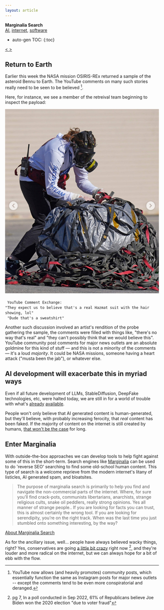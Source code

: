 ```yaml
---
layout: article
---
```

<div class="tags" markdown="1">

**Marginalia Search** <br> [AI](/articles/tags/ai), [internet](/articles/tags/internet), [software](/articles/tags/software)

</div>

* auto-gen TOC:
{:toc}

<a class="prev" href="/articles/2024/xpev"> < </a>
<a class="next" href="/articles/2024/useyt"> > </a>

## Return to Earth
Earlier this week the NASA mission OSIRIS-REx returned a sample of the asteroid Bennu to Earth. The YouTube
comments on many such stories really need to be seen to be believed [^1].

Here, for instance, we see a member of the retreival team beginning to inspect the payload:

<div class="pic">      
<a class="contain" href='/img/marg.jpg' target='_blank'><img src='/img/marg.jpg' border='0' alt='IMG-1844'></a>
</div>
<br>
<code style="font-style: italic font-size: small"> YouTube Comment Exchange:<br>"They expect us to believe that's a real Hazmat suit with the hair showing, lol"<br> "Dude that's a sweatshirt"</code>

Another such discussion involved an artist's rendition of the probe gathering the sample, the comments were filled with things like, "there's no way that's real" and "they can't possibly think that we would believe this". YouTube community post comments for major news outlets are an absolute goldmine for this kind of stuff — and this is not a minority of the comments — it's a loud *majority*. It could be NASA missions, someone having a heart attack ("musta been the jab"), or whatever else.
    
## AI development will exacerbate this in myriad ways

Even if all future development of LLMs, StableDiffusion, DeepFake technologies, etc, were halted today, we are still in for a world of trouble with what's [already](https://x.com/8teAPi/status/1706520893621784780?s=20) [available](https://x.com/PatrickJBlum/status/1706354581989626323).

People won't only believe that AI generated content is human-generated, but they'll believe, with probably increasing ferocity, that *real* content has been faked. If the majority of content on the internet is still created by humans, [that won't be the case](https://arstechnica.com/information-technology/2023/09/ai-generated-books-force-amazon-to-cap-ebook-publications-to-3-per-day/) for long.

## Enter Marginalia
      
With outside-the-box approaches we can develop tools to help fight against some of this in the short-term. Search engines like [Marginalia](https://www.marginalia.nu/marginalia-search/about/) can be used to do 'reverse SEO' searching to find some old-school human content. This type of search is a welcome reprieve from the modern internet's litany of listicles, AI generated spam, and bloatsites.

<blockquote>
The purpose of marginalia search is primarily to help you find and navigate the non-commercial parts of the internet. Where, for sure you’ll find crack-pots, communists libertarians, anarchists, strange religious cults, snake oil peddlers, really strong opinions. Yes all manner of strange people.. If you are looking for facts you can trust, this is almost certainly the wrong tool. If you are looking for serendipity, you’re on the right track. When was the last time you just stumbled onto something interesting, by the way?
</blockquote>

[About Marginalia Search](https://www.marginalia.nu/marginalia-search/about/)

As for the ancillary issue, well... people have always believed wacky things, right? Yes, conservatives are going [a little bit crazy](https://www.monmouth.edu/polling-institute/documents/monmouthpoll_us_092722.pdf/) right now [^2], and they're louder and more radical on the internet, but we can always hope for a bit of ebb with the flow.

[^1]: YouTube now allows (and heavily promotes) community posts, which essentially function the same as Instagram posts for major news outlets -- except the comments tend to be even more conspiratorial and deranged.
[^2]: pg 7, In a poll conducted in Sep 2022, 61% of Republicans believe Joe Biden won the 2020 election "due to voter fraud" 

<!-- 
<hr>
<p class="prefs" id="1">
  [1] - YouTube now allows (and heavily promotes) community posts, which
  essentially function the same as
  Instagram posts for major news outlets -- except the comments tend to be even more conspiratorial and
  deranged <a class="inline" href="/articles/2024/marg#fn1ref">↩</a><br>
  [2] - <a id="2"  target="_blank" 
    href="https://www.monmouth.edu/polling-institute/documents/monmouthpoll_us_092722.pdf/">pg 7, In a poll conducted in
    Sep 2022, 61% of Republicans believe Joe Biden won the 2020 election "due to voter fraud" [monmouth.edu]</a> <a
    class="inline" href="/articles/2024/marg#fn2ref">↩</a><br>
</p> -->
